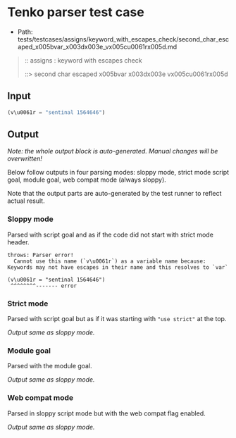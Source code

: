 # Tenko parser test case

- Path: tests/testcases/assigns/keyword_with_escapes_check/second_char_escaped_x005bvar_x003dx003e_vx005cu0061rx005d.md

> :: assigns : keyword with escapes check
>
> ::> second char escaped x005bvar x003dx003e vx005cu0061rx005d

## Input

`````js
(v\u0061r = "sentinal 1564646")
`````

## Output

_Note: the whole output block is auto-generated. Manual changes will be overwritten!_

Below follow outputs in four parsing modes: sloppy mode, strict mode script goal, module goal, web compat mode (always sloppy).

Note that the output parts are auto-generated by the test runner to reflect actual result.

### Sloppy mode

Parsed with script goal and as if the code did not start with strict mode header.

`````
throws: Parser error!
  Cannot use this name (`v\u0061r`) as a variable name because: Keywords may not have escapes in their name and this resolves to `var`

(v\u0061r = "sentinal 1564646")
 ^^^^^^^^------- error
`````

### Strict mode

Parsed with script goal but as if it was starting with `"use strict"` at the top.

_Output same as sloppy mode._

### Module goal

Parsed with the module goal.

_Output same as sloppy mode._

### Web compat mode

Parsed in sloppy script mode but with the web compat flag enabled.

_Output same as sloppy mode._
